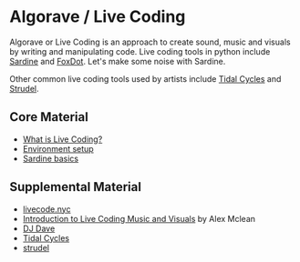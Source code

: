 # Algorave / Live Coding
Algorave or Live Coding is an approach to create sound, music and visuals by writing and manipulating code. Live coding tools in python include [Sardine](https://github.com/Bubobubobubobubo/sardine) and [FoxDot](https://github.com/Qirky/FoxDot). Let's make some noise with Sardine.

Other common live coding tools used by artists include [Tidal Cycles](https://tidalcycles.org/) and [Strudel](https://strudel.cc/).

## Core Material
- [What is Live Coding?](https://sardine.raphaelforment.fr/presentation/what_is_live_coding.html)
- [Environment setup](/week14-algorave/01_env_setup.md)
- [Sardine basics](/week14-algorave/02_sardine_basics.md)



## Supplemental Material
- [livecode.nyc](https://livecode.nyc/)
- [Introduction to Live Coding Music and Visuals](https://www.youtube.com/watch?v=-QY2x6aZzqc) by Alex Mclean
- [DJ Dave](https://www.youtube.com/channel/UClP415zhIvcwjjuFj1o3V3g)
- [Tidal Cycles](https://tidalcycles.org/)
- [strudel](https://strudel.cc/)